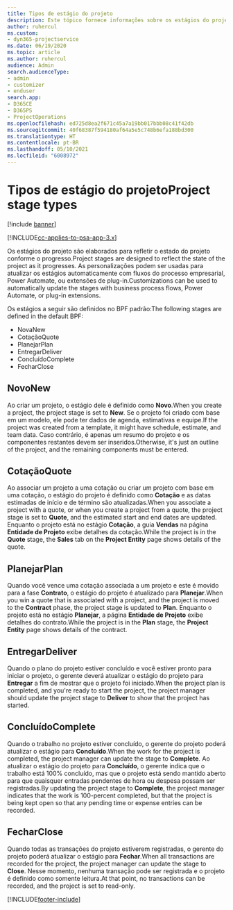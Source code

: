 ```yaml
---
title: Tipos de estágio do projeto
description: Este tópico fornece informações sobre os estágios do projeto.
author: ruhercul
ms.custom:
- dyn365-projectservice
ms.date: 06/19/2020
ms.topic: article
ms.author: ruhercul
audience: Admin
search.audienceType:
- admin
- customizer
- enduser
search.app:
- D365CE
- D365PS
- ProjectOperations
ms.openlocfilehash: ed725d8ea2f671c45a7a19bb017bbb08c41f42db
ms.sourcegitcommit: 40f68387f594180af64a5e5c748b6efa188bd300
ms.translationtype: HT
ms.contentlocale: pt-BR
ms.lasthandoff: 05/10/2021
ms.locfileid: "6008972"
---
```

# <a name="project-stage-types"></a><span data-ttu-id="47797-103">Tipos de estágio do projeto</span><span class="sxs-lookup"><span data-stu-id="47797-103">Project stage types</span></span> 

[!include [banner](../includes/psa-now-project-operations.md)]

[!INCLUDE[cc-applies-to-psa-app-3.x](../includes/cc-applies-to-psa-app-3x.md)]

<span data-ttu-id="47797-104">Os estágios do projeto são elaborados para refletir o estado do projeto conforme o progresso.</span><span class="sxs-lookup"><span data-stu-id="47797-104">Project stages are designed to reflect the state of the project as it progresses.</span></span> <span data-ttu-id="47797-105">As personalizações podem ser usadas para atualizar os estágios automaticamente com fluxos do processo empresarial, Power Automate, ou extensões de plug-in.</span><span class="sxs-lookup"><span data-stu-id="47797-105">Customizations can be used to automatically update the stages with business process flows, Power Automate, or plug-in extensions.</span></span>

<span data-ttu-id="47797-106">Os estágios a seguir são definidos no BPF padrão:</span><span class="sxs-lookup"><span data-stu-id="47797-106">The following stages are defined in the default BPF:</span></span>

- <span data-ttu-id="47797-107">Nova</span><span class="sxs-lookup"><span data-stu-id="47797-107">New</span></span>
- <span data-ttu-id="47797-108">Cotação</span><span class="sxs-lookup"><span data-stu-id="47797-108">Quote</span></span>
- <span data-ttu-id="47797-109">Planejar</span><span class="sxs-lookup"><span data-stu-id="47797-109">Plan</span></span>
- <span data-ttu-id="47797-110">Entregar</span><span class="sxs-lookup"><span data-stu-id="47797-110">Deliver</span></span>
- <span data-ttu-id="47797-111">Concluído</span><span class="sxs-lookup"><span data-stu-id="47797-111">Complete</span></span>
- <span data-ttu-id="47797-112">Fechar</span><span class="sxs-lookup"><span data-stu-id="47797-112">Close</span></span> 

## <a name="new"></a><span data-ttu-id="47797-113">Novo</span><span class="sxs-lookup"><span data-stu-id="47797-113">New</span></span>

<span data-ttu-id="47797-114">Ao criar um projeto, o estágio dele é definido como **Novo**.</span><span class="sxs-lookup"><span data-stu-id="47797-114">When you create a project, the project stage is set to **New**.</span></span> <span data-ttu-id="47797-115">Se o projeto foi criado com base em um modelo, ele pode ter dados de agenda, estimativas e equipe.</span><span class="sxs-lookup"><span data-stu-id="47797-115">If the project was created from a template, it might have schedule, estimate, and team data.</span></span> <span data-ttu-id="47797-116">Caso contrário, é apenas um resumo do projeto e os componentes restantes devem ser inseridos.</span><span class="sxs-lookup"><span data-stu-id="47797-116">Otherwise, it's just an outline of the project, and the remaining components must be entered.</span></span>

## <a name="quote"></a><span data-ttu-id="47797-117">Cotação</span><span class="sxs-lookup"><span data-stu-id="47797-117">Quote</span></span>

<span data-ttu-id="47797-118">Ao associar um projeto a uma cotação ou criar um projeto com base em uma cotação, o estágio do projeto é definido como **Cotação** e as datas estimadas de início e de término são atualizadas.</span><span class="sxs-lookup"><span data-stu-id="47797-118">When you associate a project with a quote, or when you create a project from a quote, the project stage is set to **Quote**, and the estimated start and end dates are updated.</span></span> <span data-ttu-id="47797-119">Enquanto o projeto está no estágio **Cotação**, a guia **Vendas** na página **Entidade de Projeto** exibe detalhes da cotação.</span><span class="sxs-lookup"><span data-stu-id="47797-119">While the project is in the **Quote** stage, the **Sales** tab on the **Project Entity** page shows details of the quote.</span></span>

## <a name="plan"></a><span data-ttu-id="47797-120">Planejar</span><span class="sxs-lookup"><span data-stu-id="47797-120">Plan</span></span>

<span data-ttu-id="47797-121">Quando você vence uma cotação associada a um projeto e este é movido para a fase **Contrato**, o estágio do projeto é atualizado para **Planejar**.</span><span class="sxs-lookup"><span data-stu-id="47797-121">When you win a quote that is associated with a project, and the project is moved to the **Contract** phase, the project stage is updated to **Plan**.</span></span> <span data-ttu-id="47797-122">Enquanto o projeto está no estágio **Planejar**, a página **Entidade de Projeto** exibe detalhes do contrato.</span><span class="sxs-lookup"><span data-stu-id="47797-122">While the project is in the **Plan** stage, the **Project Entity** page shows details of the contract.</span></span>

## <a name="deliver"></a><span data-ttu-id="47797-123">Entregar</span><span class="sxs-lookup"><span data-stu-id="47797-123">Deliver</span></span>

<span data-ttu-id="47797-124">Quando o plano do projeto estiver concluído e você estiver pronto para iniciar o projeto, o gerente deverá atualizar o estágio do projeto para **Entregar** a fim de mostrar que o projeto foi iniciado.</span><span class="sxs-lookup"><span data-stu-id="47797-124">When the project plan is completed, and you're ready to start the project, the project manager should update the project stage to **Deliver** to show that the project has started.</span></span>

## <a name="complete"></a><span data-ttu-id="47797-125">Concluído</span><span class="sxs-lookup"><span data-stu-id="47797-125">Complete</span></span> 

<span data-ttu-id="47797-126">Quando o trabalho no projeto estiver concluído, o gerente do projeto poderá atualizar o estágio para **Concluído**.</span><span class="sxs-lookup"><span data-stu-id="47797-126">When the work for the project is completed, the project manager can update the stage to **Complete**.</span></span> <span data-ttu-id="47797-127">Ao atualizar o estágio do projeto para **Concluído**, o gerente indica que o trabalho está 100% concluído, mas que o projeto está sendo mantido aberto para que quaisquer entradas pendentes de hora ou despesa possam ser registradas.</span><span class="sxs-lookup"><span data-stu-id="47797-127">By updating the project stage to **Complete**, the project manager indicates that the work is 100-percent completed, but that the project is being kept open so that any pending time or expense entries can be recorded.</span></span>

## <a name="close"></a><span data-ttu-id="47797-128">Fechar</span><span class="sxs-lookup"><span data-stu-id="47797-128">Close</span></span>

<span data-ttu-id="47797-129">Quando todas as transações do projeto estiverem registradas, o gerente do projeto poderá atualizar o estágio para **Fechar**.</span><span class="sxs-lookup"><span data-stu-id="47797-129">When all transactions are recorded for the project, the project manager can update the stage to **Close**.</span></span> <span data-ttu-id="47797-130">Nesse momento, nenhuma transação pode ser registrada e o projeto é definido como somente leitura.</span><span class="sxs-lookup"><span data-stu-id="47797-130">At that point, no transactions can be recorded, and the project is set to read-only.</span></span>


[!INCLUDE[footer-include](../includes/footer-banner.md)]